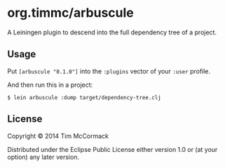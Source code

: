 # org.timmc/arbuscule

A Leiningen plugin to descend into the full dependency tree of a project.

## Usage

Put `[arbuscule "0.1.0"]` into the `:plugins` vector of your
`:user` profile.

And then run this in a project:

    $ lein arbuscule :dump target/dependency-tree.clj

## License

Copyright © 2014 Tim McCormack

Distributed under the Eclipse Public License either version 1.0 or (at
your option) any later version.

